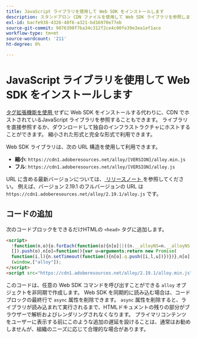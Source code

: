 ```yaml
---
title: JavaScript ライブラリを使用して Web SDK をインストールします
description: スタンドアロン CDN ファイルを使用して Web SDK ライブラリを参照します。
exl-id: bacfe938-4326-48f6-a321-bd16970e77eb
source-git-commit: 9876390f7ba34c312f2ce4c00fe39e3ea1ef1ace
workflow-type: tm+mt
source-wordcount: '211'
ht-degree: 0%

---
```


# JavaScript ライブラリを使用して Web SDK をインストールします

[ タグ拡張機能を使用 ](extension.md) せずに Web SDK をインストールする代わりに、CDN でホストされているJavaScript ライブラリを参照することもできます。 ライブラリを直接参照するか、ダウンロードして独自のインフラストラクチャにホストすることができます。 縮小された形式と完全な形式で利用できます。

Web SDK ライブラリは、次の URL 構造を使用して利用できます。

* **縮小**: `https://cdn1.adoberesources.net/alloy/[VERSION]/alloy.min.js`
* **フル**: `https://cdn1.adoberesources.net/alloy/[VERSION]/alloy.js`

URL に含める最新バージョンについては、[ リリースノート ](../release-notes.md) を参照してください。 例えば、バージョン 2.19.1 のフルバージョンの URL は `https://cdn1.adoberesources.net/alloy/2.19.1/alloy.js` です。

## コードの追加

次のコードブロックをできるだけHTMLの `<head>` タグに追加します。

```html
<script>
  !function(n,o){o.forEach(function(o){n[o]||((n.__alloyNS=n.__alloyNS||
  []).push(o),n[o]=function(){var u=arguments;return new Promise(
  function(i,l){n.setTimeout(function(){n[o].q.push([i,l,u])})})},n[o].q=[])})}
  (window,["alloy"]);
</script>
<script src="https://cdn1.adoberesources.net/alloy/2.19.1/alloy.min.js" async></script>
```

このコードは、任意の Web SDK コマンドを呼び出すことができる `alloy` オブジェクトを非同期で作成します。 Web SDK を同期的に読み込む場合は、コードブロックの最終行で `async` 属性を削除できます。 `async` 属性を削除すると、ライブラリが読み込まれて実行されるまで、HTMLドキュメントの残りの部分がブラウザーで解析およびレンダリングされなくなります。 プライマリコンテンツをユーザーに表示する前にこのような追加の遅延を設けることは、通常はお勧めしませんが、組織のニーズに応じて合理的な場合があります。
